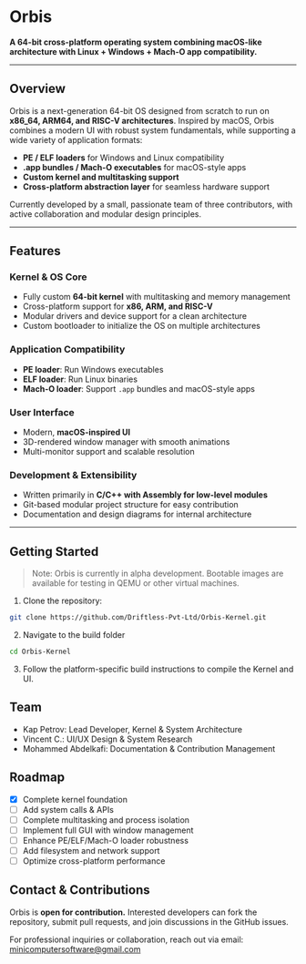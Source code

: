# Orbis
**A 64-bit cross-platform operating system combining macOS-like architecture with Linux + Windows + Mach-O app compatibility.**

---

## Overview

Orbis is a next-generation 64-bit OS designed from scratch to run on **x86_64, ARM64, and RISC-V architectures**. Inspired by macOS, Orbis combines a modern UI with robust system fundamentals, while supporting a wide variety of application formats:

- **PE / ELF loaders** for Windows and Linux compatibility  
- **.app bundles / Mach-O executables** for macOS-style apps  
- **Custom kernel and multitasking support**  
- **Cross-platform abstraction layer** for seamless hardware support  

Currently developed by a small, passionate team of three contributors, with active collaboration and modular design principles.

---

## Features

### Kernel & OS Core
- Fully custom **64-bit kernel** with multitasking and memory management  
- Cross-platform support for **x86, ARM, and RISC-V**  
- Modular drivers and device support for a clean architecture  
- Custom bootloader to initialize the OS on multiple architectures  

### Application Compatibility
- **PE loader**: Run Windows executables  
- **ELF loader**: Run Linux binaries  
- **Mach-O loader**: Support `.app` bundles and macOS-style apps  

### User Interface
- Modern, **macOS-inspired UI**  
- 3D-rendered window manager with smooth animations  
- Multi-monitor support and scalable resolution  

### Development & Extensibility
- Written primarily in **C/C++ with Assembly for low-level modules**  
- Git-based modular project structure for easy contribution  
- Documentation and design diagrams for internal architecture  

---

## Getting Started

> Note: Orbis is currently in alpha development. Bootable images are available for testing in QEMU or other virtual machines.

1. Clone the repository:
```bash
git clone https://github.com/Driftless-Pvt-Ltd/Orbis-Kernel.git
```

2. Navigate to the build folder
```bash
cd Orbis-Kernel
```

3. Follow the platform-specific build instructions to compile the Kernel and UI.

## Team
- Kap Petrov: Lead Developer, Kernel & System Architecture
- Vincent C.: UI/UX Design & System Research
- Mohammed Abdelkafi: Documentation & Contribution Management

## Roadmap

- [x] Complete kernel foundation
- [ ] Add system calls & APIs
- [ ] Complete multitasking and process isolation
- [ ] Implement full GUI with window management
- [ ] Enhance PE/ELF/Mach-O loader robustness
- [ ] Add filesystem and network support
- [ ] Optimize cross-platform performance

## Contact & Contributions
Orbis is **open for contribution.** Interested developers can fork the repository, submit pull requests, and join discussions in the GitHub issues.

For professional inquiries or collaboration, reach out via email: minicomputersoftware@gmail.com

